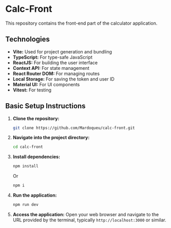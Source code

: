 # Calc-Front

This repository contains the front-end part of the calculator application.

## Technologies

- **Vite:** Used for project generation and bundling
- **TypeScript:** For type-safe JavaScript
- **ReactJS:** For building the user interface
- **Context API:** For state management
- **React Router DOM:** For managing routes
- **Local Storage:** For saving the token and user ID
- **Material UI:** For UI components
- **Vitest:** For testing

## Basic Setup Instructions

1. **Clone the repository:**

   ```sh
   git clone https://github.com/Mardoqueu/calc-front.git
   ```
   
2. **Navigate into the project directory:**

   ```sh
   cd calc-front
   ```

3. **Install dependencies:**

   ```sh
   npm install
   ```
   Or
   ```sh
   npm i
   ```

4. **Run the application:**

   ```sh
   npm run dev
   ```

5. **Access the application:** Open your web browser and navigate to the URL provided by the terminal, typically `http://localhost:3000` or similar.

